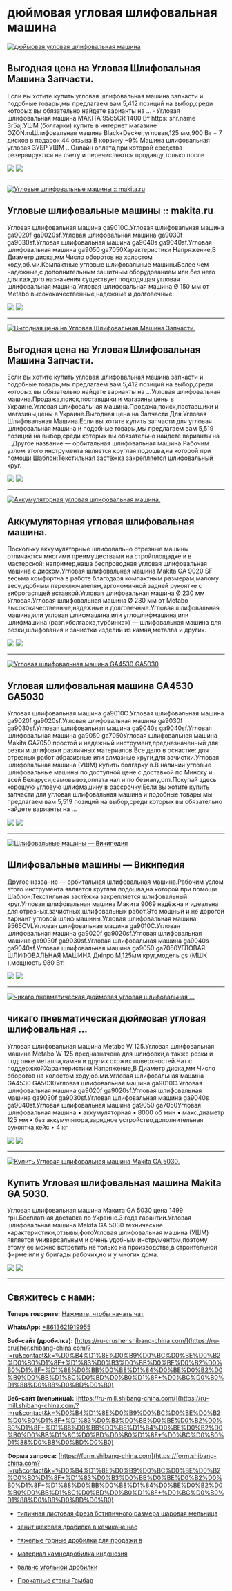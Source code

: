 # дюймовая угловая шлифовальная машина

<a href="https://swt.shibang-china.com/?l=ru&img&k=%D0%B4%D1%8E%D0%B9%D0%BC%D0%BE%D0%B2%D0%B0%D1%8F+%D1%83%D0%B3%D0%BB%D0%BE%D0%B2%D0%B0%D1%8F+%D1%88%D0%BB%D0%B8%D1%84%D0%BE%D0%B2%D0%B0%D0%BB%D1%8C%D0%BD%D0%B0%D1%8F+%D0%BC%D0%B0%D1%88%D0%B8%D0%BD%D0%B0" target="_blank">![дюймовая угловая шлифовальная машина](http://static.shibang-china.com/all-800x300/701.jpg)</a>

## Выгодная цена на Угловая Шлифовальная Машина Запчасти.
Если вы хотите купить угловая шлифовальная машина запчасти и подобные товары,мы предлагаем вам 5,412 позиций на выбор,среди которых вы обязательно найдете варианты на …&nbsp;&#0183;&#32;Угловая шлифовальная машина MAKITA 9565CR 1400 Вт https: shr.name 3r5aj.УШМ (болгарки) купить в интернет магазине OZON.ruШлифовальная машина Black+Decker,угловая,125 мм,900 Вт + 7 дисков в подарок 44 отзыва В корзину −9%.Машина шлифовальная угловая ЗУБР УШМ …Онлайн оплата,при которой средства резервируются на счету и перечисляются продавцу только после


<a href="https://whatsapp.shibangsoft.com/WhatsApp.php" target="_blank" title="WhatsApp">![](http://static.shibang-china.com/icon/whatsapp.png)</a> <a href="https://swt.shibang-china.com/?l=ru&icon&k=%D0%B4%D1%8E%D0%B9%D0%BC%D0%BE%D0%B2%D0%B0%D1%8F+%D1%83%D0%B3%D0%BB%D0%BE%D0%B2%D0%B0%D1%8F+%D1%88%D0%BB%D0%B8%D1%84%D0%BE%D0%B2%D0%B0%D0%BB%D1%8C%D0%BD%D0%B0%D1%8F+%D0%BC%D0%B0%D1%88%D0%B8%D0%BD%D0%B0" target="_blank">![](http://static.shibang-china.com/icon/chat-ru.png)</a>

---

<a href="https://swt.shibang-china.com/?l=ru&img&k=%D0%B4%D1%8E%D0%B9%D0%BC%D0%BE%D0%B2%D0%B0%D1%8F+%D1%83%D0%B3%D0%BB%D0%BE%D0%B2%D0%B0%D1%8F+%D1%88%D0%BB%D0%B8%D1%84%D0%BE%D0%B2%D0%B0%D0%BB%D1%8C%D0%BD%D0%B0%D1%8F+%D0%BC%D0%B0%D1%88%D0%B8%D0%BD%D0%B0" target="_blank">![Угловые шлифовальные машины :: makita.ru](http://static.shibang-china.com/all-800x300/686.jpg)</a>

## Угловые шлифовальные машины :: makita.ru
Угловая шлифовальная машина ga9010С.Угловая шлифовальная машина ga9020f ga9020sf.Угловая шлифовальная машина ga9030f ga9030sf.Угловая шлифовальная машина ga9040s ga9040sf.Угловая шлифовальная машина ga9050 ga7050Характеристики Напряжение,В Диаметр диска,мм Число оборотов на холостом ходу,об.ми.Компактные угловые шлифовальные машиныБолее чем надежные,с дополнительным защитным оборудованием или без него для каждого назначения существует подходящая угловая шлифовальная машина.Угловая шлифовальная машина &#216; 150 мм от Metabo высококачественные,надежные и долговечные.


<a href="https://whatsapp.shibangsoft.com/WhatsApp.php" target="_blank" title="WhatsApp">![](http://static.shibang-china.com/icon/whatsapp.png)</a> <a href="https://swt.shibang-china.com/?l=ru&icon&k=%D0%B4%D1%8E%D0%B9%D0%BC%D0%BE%D0%B2%D0%B0%D1%8F+%D1%83%D0%B3%D0%BB%D0%BE%D0%B2%D0%B0%D1%8F+%D1%88%D0%BB%D0%B8%D1%84%D0%BE%D0%B2%D0%B0%D0%BB%D1%8C%D0%BD%D0%B0%D1%8F+%D0%BC%D0%B0%D1%88%D0%B8%D0%BD%D0%B0" target="_blank">![](http://static.shibang-china.com/icon/chat-ru.png)</a>

---

<a href="https://swt.shibang-china.com/?l=ru&img&k=%D0%B4%D1%8E%D0%B9%D0%BC%D0%BE%D0%B2%D0%B0%D1%8F+%D1%83%D0%B3%D0%BB%D0%BE%D0%B2%D0%B0%D1%8F+%D1%88%D0%BB%D0%B8%D1%84%D0%BE%D0%B2%D0%B0%D0%BB%D1%8C%D0%BD%D0%B0%D1%8F+%D0%BC%D0%B0%D1%88%D0%B8%D0%BD%D0%B0" target="_blank">![Выгодная цена на Угловая Шлифовальная Машина Запчасти.](http://static.shibang-china.com/all-800x300/945.jpg)</a>

## Выгодная цена на Угловая Шлифовальная Машина Запчасти.
Если вы хотите купить угловая шлифовальная машина запчасти и подобные товары,мы предлагаем вам 5,412 позиций на выбор,среди которых вы обязательно найдете варианты на …Угловая шлифовальная машина.Продажа,поиск,поставщики и магазины,цены в Украине.Угловая шлифовальная машина.Продажа,поиск,поставщики и магазины,цены в Украине.Выгодная цена на Запчасти Для Угловая Шлифовальная Машина.Если вы хотите купить запчасти для угловая шлифовальная машина и подобные товары,мы предлагаем вам 5,519 позиций на выбор,среди которых вы обязательно найдете варианты на …Другое название — орбитальная шлифовальная машина.Рабочим узлом этого инструмента является круглая подошва,на которой при помощи Шаблон:Текстильная застёжка закрепляется шлифовальный круг.


<a href="https://whatsapp.shibangsoft.com/WhatsApp.php" target="_blank" title="WhatsApp">![](http://static.shibang-china.com/icon/whatsapp.png)</a> <a href="https://swt.shibang-china.com/?l=ru&icon&k=%D0%B4%D1%8E%D0%B9%D0%BC%D0%BE%D0%B2%D0%B0%D1%8F+%D1%83%D0%B3%D0%BB%D0%BE%D0%B2%D0%B0%D1%8F+%D1%88%D0%BB%D0%B8%D1%84%D0%BE%D0%B2%D0%B0%D0%BB%D1%8C%D0%BD%D0%B0%D1%8F+%D0%BC%D0%B0%D1%88%D0%B8%D0%BD%D0%B0" target="_blank">![](http://static.shibang-china.com/icon/chat-ru.png)</a>

---

<a href="https://swt.shibang-china.com/?l=ru&img&k=%D0%B4%D1%8E%D0%B9%D0%BC%D0%BE%D0%B2%D0%B0%D1%8F+%D1%83%D0%B3%D0%BB%D0%BE%D0%B2%D0%B0%D1%8F+%D1%88%D0%BB%D0%B8%D1%84%D0%BE%D0%B2%D0%B0%D0%BB%D1%8C%D0%BD%D0%B0%D1%8F+%D0%BC%D0%B0%D1%88%D0%B8%D0%BD%D0%B0" target="_blank">![Аккумуляторная угловая шлифовальная машина.](http://static.shibang-china.com/all-800x300/270.jpg)</a>

## Аккумуляторная угловая шлифовальная машина.
Поскольку аккумуляторные шлифовально отрезные машины отличаются многими преимуществами на стройплощадке и в мастерской: например,наша беспроводная угловая шлифовальная машина с диском.Угловая шлифовальная машина Makita GA 9020 SF весьма комфортна в работе благодаря компактным размерам,малому весу,удобным переключателям,эргономичной задней рукоятке с виброгасящей вставкой.Угловая шлифовальная машина &#216; 230 мм Угловая.Угловая шлифовальная машина &#216; 230 мм от Metabo высококачественные,надежные и долговечные.Угловая шлифовальная машина,или угловая шлифмашина,или углошлифмашина,или шлифмашина (разг.&#171;болгарка,турбинка&#187;) — шлифовальная машина для резки,шлифования и зачистки изделий из камня,металла и других.


<a href="https://whatsapp.shibangsoft.com/WhatsApp.php" target="_blank" title="WhatsApp">![](http://static.shibang-china.com/icon/whatsapp.png)</a> <a href="https://swt.shibang-china.com/?l=ru&icon&k=%D0%B4%D1%8E%D0%B9%D0%BC%D0%BE%D0%B2%D0%B0%D1%8F+%D1%83%D0%B3%D0%BB%D0%BE%D0%B2%D0%B0%D1%8F+%D1%88%D0%BB%D0%B8%D1%84%D0%BE%D0%B2%D0%B0%D0%BB%D1%8C%D0%BD%D0%B0%D1%8F+%D0%BC%D0%B0%D1%88%D0%B8%D0%BD%D0%B0" target="_blank">![](http://static.shibang-china.com/icon/chat-ru.png)</a>

---

<a href="https://swt.shibang-china.com/?l=ru&img&k=%D0%B4%D1%8E%D0%B9%D0%BC%D0%BE%D0%B2%D0%B0%D1%8F+%D1%83%D0%B3%D0%BB%D0%BE%D0%B2%D0%B0%D1%8F+%D1%88%D0%BB%D0%B8%D1%84%D0%BE%D0%B2%D0%B0%D0%BB%D1%8C%D0%BD%D0%B0%D1%8F+%D0%BC%D0%B0%D1%88%D0%B8%D0%BD%D0%B0" target="_blank">![Угловая шлифовальная машина GA4530 GA5030](http://static.shibang-china.com/all-800x300/1289.jpg)</a>

## Угловая шлифовальная машина GA4530 GA5030
Угловая шлифовальная машина ga9010С.Угловая шлифовальная машина ga9020f ga9020sf.Угловая шлифовальная машина ga9030f ga9030sf.Угловая шлифовальная машина ga9040s ga9040sf.Угловая шлифовальная машина ga9050 ga7050Угловая шлифовальная машина Makita GA7050 простой и надежный инструмент,предназначенный для резки и шлифовки различных материалов.Все дело в оснастке: для отрезных работ абразивные или алмазные круги,для зачистки.Угловая шлифовальная машина (УШМ) купить болгарку в.В наличии угловые шлифовальные машины по доступной цене с доставкой по Минску и всей Беларуси,самовывоз,оплата нал и по безналу,опт.Покупай здесь хорошую угловую шлифмашину в рассрочку!Если вы хотите купить запчасти для угловая шлифовальная машина и подобные товары,мы предлагаем вам 5,519 позиций на выбор,среди которых вы обязательно найдете варианты на …


<a href="https://whatsapp.shibangsoft.com/WhatsApp.php" target="_blank" title="WhatsApp">![](http://static.shibang-china.com/icon/whatsapp.png)</a> <a href="https://swt.shibang-china.com/?l=ru&icon&k=%D0%B4%D1%8E%D0%B9%D0%BC%D0%BE%D0%B2%D0%B0%D1%8F+%D1%83%D0%B3%D0%BB%D0%BE%D0%B2%D0%B0%D1%8F+%D1%88%D0%BB%D0%B8%D1%84%D0%BE%D0%B2%D0%B0%D0%BB%D1%8C%D0%BD%D0%B0%D1%8F+%D0%BC%D0%B0%D1%88%D0%B8%D0%BD%D0%B0" target="_blank">![](http://static.shibang-china.com/icon/chat-ru.png)</a>

---

<a href="https://swt.shibang-china.com/?l=ru&img&k=%D0%B4%D1%8E%D0%B9%D0%BC%D0%BE%D0%B2%D0%B0%D1%8F+%D1%83%D0%B3%D0%BB%D0%BE%D0%B2%D0%B0%D1%8F+%D1%88%D0%BB%D0%B8%D1%84%D0%BE%D0%B2%D0%B0%D0%BB%D1%8C%D0%BD%D0%B0%D1%8F+%D0%BC%D0%B0%D1%88%D0%B8%D0%BD%D0%B0" target="_blank">![Шлифовальные машины — Википедия](http://static.shibang-china.com/all-800x300/1340.jpg)</a>

## Шлифовальные машины — Википедия
Другое название — орбитальная шлифовальная машина.Рабочим узлом этого инструмента является круглая подошва,на которой при помощи Шаблон:Текстильная застёжка закрепляется шлифовальный круг.Угловая шлифовальная машина Макита 9069 надёжна и идеальна для отрезных,зачистных,шлифовальных работ.Это мощный и не дорогой вариант угловой шлиф машины.Угловая шлифовальная машина 9565CVLУгловая шлифовальная машина ga9010С.Угловая шлифовальная машина ga9020f ga9020sf.Угловая шлифовальная машина ga9030f ga9030sf.Угловая шлифовальная машина ga9040s ga9040sf.Угловая шлифовальная машина ga9050 ga7050УГЛОВАЯ ШЛИФОВАЛЬНАЯ МАШИНА Дніпро М,125мм круг,модель gs (МШК ),мощность 980 Вт!


<a href="https://whatsapp.shibangsoft.com/WhatsApp.php" target="_blank" title="WhatsApp">![](http://static.shibang-china.com/icon/whatsapp.png)</a> <a href="https://swt.shibang-china.com/?l=ru&icon&k=%D0%B4%D1%8E%D0%B9%D0%BC%D0%BE%D0%B2%D0%B0%D1%8F+%D1%83%D0%B3%D0%BB%D0%BE%D0%B2%D0%B0%D1%8F+%D1%88%D0%BB%D0%B8%D1%84%D0%BE%D0%B2%D0%B0%D0%BB%D1%8C%D0%BD%D0%B0%D1%8F+%D0%BC%D0%B0%D1%88%D0%B8%D0%BD%D0%B0" target="_blank">![](http://static.shibang-china.com/icon/chat-ru.png)</a>

---

<a href="https://swt.shibang-china.com/?l=ru&img&k=%D0%B4%D1%8E%D0%B9%D0%BC%D0%BE%D0%B2%D0%B0%D1%8F+%D1%83%D0%B3%D0%BB%D0%BE%D0%B2%D0%B0%D1%8F+%D1%88%D0%BB%D0%B8%D1%84%D0%BE%D0%B2%D0%B0%D0%BB%D1%8C%D0%BD%D0%B0%D1%8F+%D0%BC%D0%B0%D1%88%D0%B8%D0%BD%D0%B0" target="_blank">![чикаго пневматическая дюймовая угловая шлифовальная …](http://static.shibang-china.com/all-800x300/1354.jpg)</a>

## чикаго пневматическая дюймовая угловая шлифовальная …
Угловая шлифовальная машина Metabo W 125.Угловая шлифовальная машина Metabo W 125 предназначена для шлифовки,а также резки и подгонке металла,камня и других схожих поверхностей.Чат с поддержкойХарактеристики Напряжение,В Диаметр диска,мм Число оборотов на холостом ходу,об.ми.Угловая шлифовальная машина GA4530 GA5030Угловая шлифовальная машина ga9010С.Угловая шлифовальная машина ga9020f ga9020sf.Угловая шлифовальная машина ga9030f ga9030sf.Угловая шлифовальная машина ga9040s ga9040sf.Угловая шлифовальная машина ga9050 ga7050Угловая шлифовальная машина • аккумуляторная • 8000 об мин • макс.диаметр 125 мм • без аккумулятора,зарядное устройство,дополнительная рукоятка,кейс • 4 кг


<a href="https://whatsapp.shibangsoft.com/WhatsApp.php" target="_blank" title="WhatsApp">![](http://static.shibang-china.com/icon/whatsapp.png)</a> <a href="https://swt.shibang-china.com/?l=ru&icon&k=%D0%B4%D1%8E%D0%B9%D0%BC%D0%BE%D0%B2%D0%B0%D1%8F+%D1%83%D0%B3%D0%BB%D0%BE%D0%B2%D0%B0%D1%8F+%D1%88%D0%BB%D0%B8%D1%84%D0%BE%D0%B2%D0%B0%D0%BB%D1%8C%D0%BD%D0%B0%D1%8F+%D0%BC%D0%B0%D1%88%D0%B8%D0%BD%D0%B0" target="_blank">![](http://static.shibang-china.com/icon/chat-ru.png)</a>

---

<a href="https://swt.shibang-china.com/?l=ru&img&k=%D0%B4%D1%8E%D0%B9%D0%BC%D0%BE%D0%B2%D0%B0%D1%8F+%D1%83%D0%B3%D0%BB%D0%BE%D0%B2%D0%B0%D1%8F+%D1%88%D0%BB%D0%B8%D1%84%D0%BE%D0%B2%D0%B0%D0%BB%D1%8C%D0%BD%D0%B0%D1%8F+%D0%BC%D0%B0%D1%88%D0%B8%D0%BD%D0%B0" target="_blank">![Купить Угловая шлифовальная машина Makita GA 5030.](http://static.shibang-china.com/all-800x300/149.jpg)</a>

## Купить Угловая шлифовальная машина Makita GA 5030.
Угловая шлифовальная машина Макита GA 5030 цена 1499 грн.Бесплатная доставка по Украине.3 года гарантии.Угловая шлифовальная машина Makita GA 5030 технические характеристики,отзывы,фотоУгловая шлифовальная машина (УШМ) является универсальным и очень удобным инструментом,поэтому этому ее можно встретить не только на производстве,в строительной фирме или у бригады рабочих,но и у многих дома.

<a href="https://whatsapp.shibangsoft.com/WhatsApp.php" target="_blank" title="WhatsApp">![](http://static.shibang-china.com/icon/whatsapp.png)</a> <a href="https://swt.shibang-china.com/?l=ru&icon&k=%D0%B4%D1%8E%D0%B9%D0%BC%D0%BE%D0%B2%D0%B0%D1%8F+%D1%83%D0%B3%D0%BB%D0%BE%D0%B2%D0%B0%D1%8F+%D1%88%D0%BB%D0%B8%D1%84%D0%BE%D0%B2%D0%B0%D0%BB%D1%8C%D0%BD%D0%B0%D1%8F+%D0%BC%D0%B0%D1%88%D0%B8%D0%BD%D0%B0" target="_blank">![](http://static.shibang-china.com/icon/chat-ru.png)</a>

---
## Свяжитесь с нами:

**Теперь говорите:** [Нажмите, чтобы начать чат](https://swt.shibang-china.com?l=ru&contact&k=%D0%B4%D1%8E%D0%B9%D0%BC%D0%BE%D0%B2%D0%B0%D1%8F+%D1%83%D0%B3%D0%BB%D0%BE%D0%B2%D0%B0%D1%8F+%D1%88%D0%BB%D0%B8%D1%84%D0%BE%D0%B2%D0%B0%D0%BB%D1%8C%D0%BD%D0%B0%D1%8F+%D0%BC%D0%B0%D1%88%D0%B8%D0%BD%D0%B0)

**WhatsApp:**  [+8613621919955](https://whatsapp.shibangsoft.com/WhatsApp.php)

**Веб-сайт (дробилка):** [https://ru-crusher.shibang-china.com/](https://ru-crusher.shibang-china.com/?l=ru&contact&k=%D0%B4%D1%8E%D0%B9%D0%BC%D0%BE%D0%B2%D0%B0%D1%8F+%D1%83%D0%B3%D0%BB%D0%BE%D0%B2%D0%B0%D1%8F+%D1%88%D0%BB%D0%B8%D1%84%D0%BE%D0%B2%D0%B0%D0%BB%D1%8C%D0%BD%D0%B0%D1%8F+%D0%BC%D0%B0%D1%88%D0%B8%D0%BD%D0%B0)

**Веб-сайт (мельница):** [https://ru-mill.shibang-china.com/](https://ru-mill.shibang-china.com/?l=ru&contact&k=%D0%B4%D1%8E%D0%B9%D0%BC%D0%BE%D0%B2%D0%B0%D1%8F+%D1%83%D0%B3%D0%BB%D0%BE%D0%B2%D0%B0%D1%8F+%D1%88%D0%BB%D0%B8%D1%84%D0%BE%D0%B2%D0%B0%D0%BB%D1%8C%D0%BD%D0%B0%D1%8F+%D0%BC%D0%B0%D1%88%D0%B8%D0%BD%D0%B0)

**Форма запроса:** [https://form.shibang-china.com](https://form.shibang-china.com?l=ru&contact&k=%D0%B4%D1%8E%D0%B9%D0%BC%D0%BE%D0%B2%D0%B0%D1%8F+%D1%83%D0%B3%D0%BB%D0%BE%D0%B2%D0%B0%D1%8F+%D1%88%D0%BB%D0%B8%D1%84%D0%BE%D0%B2%D0%B0%D0%BB%D1%8C%D0%BD%D0%B0%D1%8F+%D0%BC%D0%B0%D1%88%D0%B8%D0%BD%D0%B0)

* [типичная листовая фреза бстипичного размера шаровая мельница](../122/%D1%82%D0%B8%D0%BF%D0%B8%D1%87%D0%BD%D0%B0%D1%8F%20%D0%BB%D0%B8%D1%81%D1%82%D0%BE%D0%B2%D0%B0%D1%8F%20%D1%84%D1%80%D0%B5%D0%B7%D0%B0%20%D0%B1%D1%81%D1%82%D0%B8%D0%BF%D0%B8%D1%87%D0%BD%D0%BE%D0%B3%D0%BE%20%D1%80%D0%B0%D0%B7%D0%BC%D0%B5%D1%80%D0%B0%20%D1%88%D0%B0%D1%80%D0%BE%D0%B2%D0%B0%D1%8F%20%D0%BC%D0%B5%D0%BB%D1%8C%D0%BD%D0%B8%D1%86%D0%B0.md)

* [зенит щековая дробилка в кечикане нас](../123/%D0%B7%D0%B5%D0%BD%D0%B8%D1%82%20%D1%89%D0%B5%D0%BA%D0%BE%D0%B2%D0%B0%D1%8F%20%D0%B4%D1%80%D0%BE%D0%B1%D0%B8%D0%BB%D0%BA%D0%B0%20%D0%B2%20%D0%BA%D0%B5%D1%87%D0%B8%D0%BA%D0%B0%D0%BD%D0%B5%20%D0%BD%D0%B0%D1%81.md)

* [тяжелые горные дробилки для продажи в](../125/%D1%82%D1%8F%D0%B6%D0%B5%D0%BB%D1%8B%D0%B5%20%D0%B3%D0%BE%D1%80%D0%BD%D1%8B%D0%B5%20%D0%B4%D1%80%D0%BE%D0%B1%D0%B8%D0%BB%D0%BA%D0%B8%20%D0%B4%D0%BB%D1%8F%20%D0%BF%D1%80%D0%BE%D0%B4%D0%B0%D0%B6%D0%B8%20%D0%B2.md)

* [материал камнедробилка индонезия](../124/%D0%BC%D0%B0%D1%82%D0%B5%D1%80%D0%B8%D0%B0%D0%BB%20%D0%BA%D0%B0%D0%BC%D0%BD%D0%B5%D0%B4%D1%80%D0%BE%D0%B1%D0%B8%D0%BB%D0%BA%D0%B0%20%D0%B8%D0%BD%D0%B4%D0%BE%D0%BD%D0%B5%D0%B7%D0%B8%D1%8F.md)

* [баланс угольной дробилки](../122/%D0%B1%D0%B0%D0%BB%D0%B0%D0%BD%D1%81%20%D1%83%D0%B3%D0%BE%D0%BB%D1%8C%D0%BD%D0%BE%D0%B9%20%D0%B4%D1%80%D0%BE%D0%B1%D0%B8%D0%BB%D0%BA%D0%B8.md)

* [Прокатные станы Гамбар](../122/%D0%9F%D1%80%D0%BE%D0%BA%D0%B0%D1%82%D0%BD%D1%8B%D0%B5%20%D1%81%D1%82%D0%B0%D0%BD%D1%8B%20%D0%93%D0%B0%D0%BC%D0%B1%D0%B0%D1%80.md)